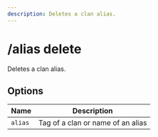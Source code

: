 ```yaml
---
description: Deletes a clan alias.
---
```


# /alias delete

Deletes a clan alias.

## Options

| Name | Description |
|------|-------------|
| `alias` | Tag of a clan or name of an alias |

